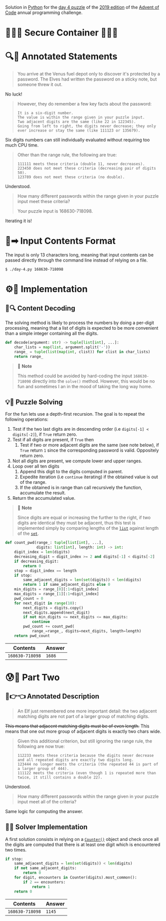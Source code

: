 Solution in [Python][py] for the [day 4 puzzle][aoc-2019-4] of the [2019 edition][aoc-2019] of the [Advent of Code][aoc] annual programming challenge.

# 🎄🌟🌟 Secure Container 🎄🌟🌟

# 🔍📖 Annotated Statements

> You arrive at the Venus fuel depot only to discover it's protected by a password. The Elves had written the password on a sticky note, but someone threw it out.

No luck!

> However, they do remember a few key facts about the password:
> ```
> It is a six-digit number.
> The value is within the range given in your puzzle input.
> Two adjacent digits are the same (like 22 in 122345).
> Going from left to right, the digits never decrease; they only ever increase or stay the same (like 111123 or 135679).                                                                                  
> ```

Six digits numbers can still individually evaluated without requiring too much CPU time.

> Other than the range rule, the following are true:
> ```
> 111111 meets these criteria (double 11, never decreases).
> 223450 does not meet these criteria (decreasing pair of digits 50).
> 123789 does not meet these criteria (no double).
> ```

Understood.

> How many different passwords within the range given in your puzzle input meet these criteria?
> 
> Your puzzle input is 168630-718098.

Iterating it is!

# 📃➡ Input Contents Format

The input is only 13 characters long, meaning that input contents can be passed directly through the command line instead of relying on a file.

```shell
$ ./day-4.py 168630-718098
```

# ⚙🚀 Implementation

## 💾🔍 Content Decoding

The solving method is likely to process the numbers by doing a per-digit processing, meaning that a list of digits is expected to be more convenient than a simple integer containing all the digits.

```python
def decode(argument: str) -> tuple[list[int], ...]:
    char_lists = map(list, argument.split('-'))
    range_ = tuple(list(map(int, clist)) for clist in char_lists)
    return range_
```

> 📝 **Note**
> 
> This method could be avoided by hard-coding the input `168630-718098` directly into the `solve()` method. However, this would be no fun and sometimes I an in the mood of taking the long way home.

## 💡🙋 Puzzle Solving

For the fun lets use a depth-first recursion. The goal is to repeat the following operations:
1. Test if the two last digits are in descending order (i.e `digits[-1] < digits[-2]`), if `True` return zero.
1. Test if all digits are present, if `True` then
    1. Test if two or more adjacent digits are the same (see note below), if `True` return `1` since the corresponding password is valid. Oppositely return zero.
1. Not all digits are present, we compute lower and upper ranges.
1. Loop over all ten digits
    1. Append this digit to the digits computed in parent.
    1. Expedite iteration (i.e `continue` iterating) if the obtained value is out of the range.
    1. If the obtained is in range than call recursively the function, accumulate the result.
1. Return the accumulated value.
       
> 📝 **Note**
> 
> Since digits are equal or increasing the further to the right, if two digits are identical they must be adjacent, thus this test is implemented simply by comparing lengths of the [`list`][py-list] against length of the [`set`][py-set].

```python
def count_pwd(range_: tuple[list[int], ...],
              digits: list[int], length: int) -> int:
    digit_index = len(digits)
    decreasing_digit = digit_index >= 2 and digits[-1] < digits[-2]
    if decreasing_digit:
        return 0
    stop = digit_index == length
    if stop:
        same_adjacent_digits = len(set(digits)) < len(digits)
        return 1 if same_adjacent_digits else 0
    min_digits = range_[0][:1+digit_index]
    max_digits = range_[1][:1+digit_index]
    pwd_count = 0
    for next_digit in range(10):
        next_digits = digits.copy()
        next_digits.append(next_digit)
        if not min_digits <= next_digits <= max_digits:
            continue
        pwd_count += count_pwd(
            range_=range_, digits=next_digits, length=length)
    return pwd_count
```

Contents | Answer
--- | ---
`168630-718098` | `1686`


# 😰🙅 Part Two

## 🥺👉👈 Annotated Description

> An Elf just remembered one more important detail: the two adjacent matching digits are not part of a larger group of matching digits.

~~This means that adjacent matching digits must be of even length.~~
This means that one out more group of adjacent digits is exactly two chars wide.

> Given this additional criterion, but still ignoring the range rule, the following are now true:
>
> ```
> 112233 meets these criteria because the digits never decrease and all repeated digits are exactly two digits long.
> 123444 no longer meets the criteria (the repeated 44 is part of a larger group of 444).
> 111122 meets the criteria (even though 1 is repeated more than twice, it still contains a double 22).
> ```

Understood.

> How many different passwords within the range given in your puzzle input meet all of the criteria?

Same logic for computing the answer.

## 🤔🤯 Solver Implementation

A first solution consists in relying on a [`Counter()`][py-counter] object and check once all the digits are computed that there is at least one digit which is encountered two times.

```python
if stop:
    same_adjacent_digits = len(set(digits)) < len(digits)
    if not same_adjacent_digits:
        return 0
    for digit, encounters in Counter(digits).most_common():
        if 2 == encounters:
            return 1
    return 0
```

Contents | Answer
--- | ---
`168630-718098` | `1145`

[aoc]: https://adventofcode.com/
[aoc-2019]: https://adventofcode.com/2019/
[aoc-intro]: https://adventofcode.com/2019/about
[aoc-2019-4]: https://adventofcode.com/2019/day/4

[py]: https://docs.python.org/3/
[py-argparse]: https://docs.python.org/3/library/argparse.html
[py-counter]: https://docs.python.org/3/library/collections.html#collections.Counter
[py-exit]: https://docs.python.org/3/library/sys.html?highlight=sys%20exit#sys.exit
[py-generator]: https://docs.python.org/3/library/stdtypes.html#generator-types
[py-list]: https://docs.python.org/3/library/stdtypes.html#list
[py-main]: https://docs.python.org/3/library/__main__.html
[py-map]: https://docs.python.org/3/library/functions.html#map
[py-name]: https://docs.python.org/3/library/stdtypes.html#definition.__name__
[py-open]: https://docs.python.org/3/library/functions.html#open
[py-read]: https://docs.python.org/3/library/io.html#io.TextIOBase.read
[py-set]: https://docs.python.org/3/library/stdtypes.html#set
[py-split]: https://docs.python.org/3/library/stdtypes.html?highlight=strip#str.split
[py-string]: https://docs.python.org/3/library/stdtypes.html#textseq
[py-strip]: https://docs.python.org/3/library/stdtypes.html?highlight=strip#str.strip
[py-sum]: https://docs.python.org/3/library/functions.html#sum
[py-tuple]: https://docs.python.org/3/library/stdtypes.html#tuple

[w-comma]: https://en.wikipedia.org/wiki/Comma#Computing
[w-newline]: https://en.wikipedia.org/wiki/Newline
[w-taxicab-geometry]: https://en.wikipedia.org/wiki/Taxicab_geometry
[w-distance]: https://en.wikipedia.org/wiki/Distance_from_a_point_to_a_line#Line_defined_by_two_points
